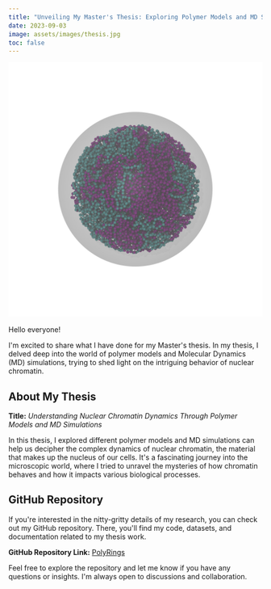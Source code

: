 ```yaml
---
title: "Unveiling My Master's Thesis: Exploring Polymer Models and MD Simulations"
date: 2023-09-03
image: assets/images/thesis.jpg
toc: false
---
```


![Thesis Image](/assets/img/thesis.jpg)

Hello everyone!

I'm excited to share what I have done for my Master's thesis. In my thesis, I delved deep into the world of polymer models and Molecular Dynamics (MD) simulations, trying to shed light on the intriguing behavior of nuclear chromatin.

## About My Thesis

**Title:** *Understanding Nuclear Chromatin Dynamics Through Polymer Models and MD Simulations*

In this thesis, I explored different polymer models and MD simulations can help us decipher the complex dynamics of nuclear chromatin, the material that makes up the nucleus of our cells. It's a fascinating journey into the microscopic world, where I tried to unravel the mysteries of how chromatin behaves and how it impacts various biological processes.

## GitHub Repository

If you're interested in the nitty-gritty details of my research, you can check out my GitHub repository. There, you'll find my code, datasets, and documentation related to my thesis work.

**GitHub Repository Link:** [PolyRings](https://github.com/pietro-sillano/PolyRings)

Feel free to explore the repository and let me know if you have any questions or insights. I'm always open to discussions and collaboration.